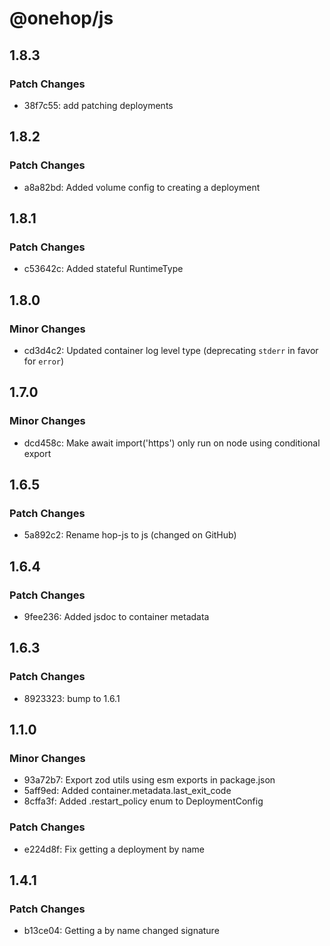 # @onehop/js

## 1.8.3

### Patch Changes

- 38f7c55: add patching deployments

## 1.8.2

### Patch Changes

- a8a82bd: Added volume config to creating a deployment

## 1.8.1

### Patch Changes

- c53642c: Added stateful RuntimeType

## 1.8.0

### Minor Changes

- cd3d4c2: Updated container log level type (deprecating `stderr` in favor for `error`)

## 1.7.0

### Minor Changes

- dcd458c: Make await import('https') only run on node using conditional export

## 1.6.5

### Patch Changes

- 5a892c2: Rename hop-js to js (changed on GitHub)

## 1.6.4

### Patch Changes

- 9fee236: Added jsdoc to container metadata

## 1.6.3

### Patch Changes

- 8923323: bump to 1.6.1

## 1.1.0

### Minor Changes

- 93a72b7: Export zod utils using esm exports in package.json
- 5aff9ed: Added container.metadata.last_exit_code
- 8cffa3f: Added .restart_policy enum to DeploymentConfig

### Patch Changes

- e224d8f: Fix getting a deployment by name

## 1.4.1

### Patch Changes

- b13ce04: Getting a by name changed signature
